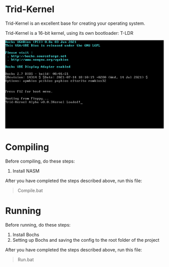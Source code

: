 # Trid-Kernel
Trid-Kernel is an excellent base for creating your operating system.

Trid-Kernel is a 16-bit kernel, using its own bootloader: T-LDR

![Alt text](https://raw.githubusercontent.com/Medy-Qwerty/Trid-Kernel/dev/assets/Screenshot.png)

# Compiling
Before compiling, do these steps:
1. Install NASM


After you have completed the steps described above, run this file:
> Compile.bat

# Running
Before running, do these steps:
1. Install Bochs
2. Setting up Bochs and saving the config to the root folder of the project

After you have completed the steps described above, run this file:
> Run.bat

